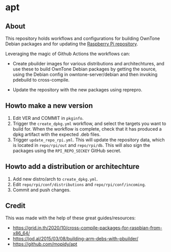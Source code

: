 # apt

## About

This repository holds workflows and configurations for building OwnTone Debian
packages and for updating the [Raspberry Pi repository](https://forums.raspberrypi.com/viewtopic.php?t=49928).

Leveraging the magic of Github Actions the workflows can:

- Create pbuilder images for various distributions and architechtures, and use
  these to build OwnTone Debian packages by getting the source, using the Debian
  config in owntone-server/debian and then invoking pdebuild to cross-compile.

- Update the repository with the new packages using reprepro.

## Howto make a new version

1. Edit VER and COMMIT in `pkginfo`.
2. Trigger the `create_dpkg.yml` workflow, and select the targets you want to
   build for. When the workflow is complete, check that it has produced a dpkg
   artifact with the expected .deb files.
3. Trigger `update_repo_rpi.yml`. This will update the repository data, which is
   located in `repo/rpi/out` and `repo/rpi/db`. This will also sign the packages
   using the `RPI_REPO_SECKEY` GitHub secret.

## Howto add a distribution or architechture

1. Add new distro/arch to `create_dpkg.yml`.
2. Edit `repo/rpi/conf/distributions` and `repo/rpi/conf/incoming`.
3. Commit and push changes.

## Credit

This was made with the help of these great guides/resources:

- https://grid.in.th/2020/10/cross-compile-packages-for-raspbian-from-x86_64/
- https://jod.al/2015/03/08/building-arm-debs-with-pbuilder/
- https://github.com/mopidy/apt
